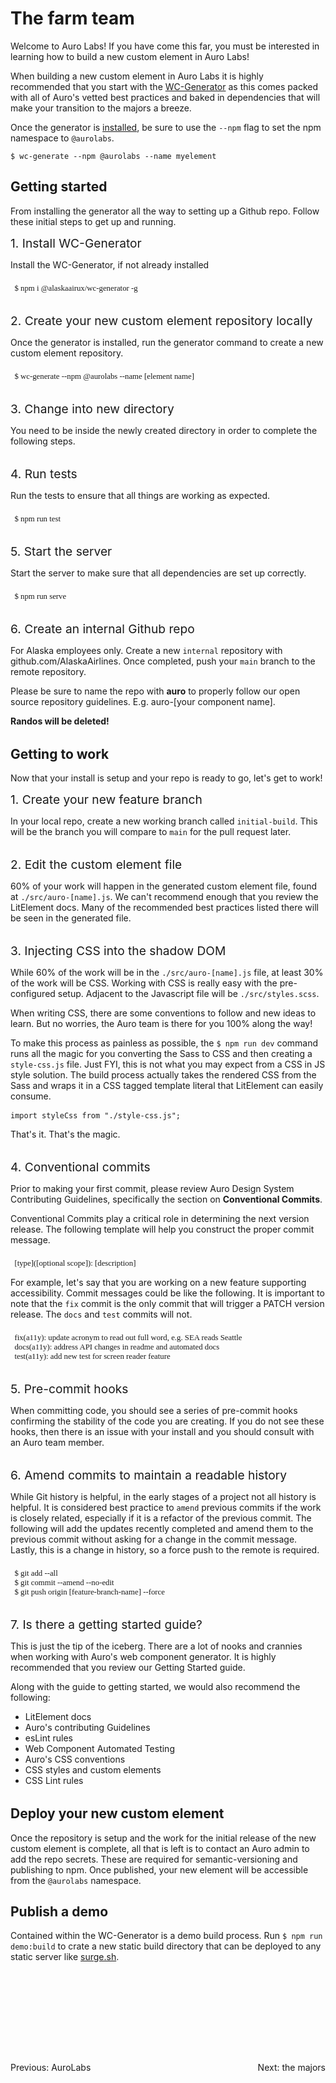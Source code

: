 <style>
  .lightText {
    color: var(--auro-color-text-secondary-on-light);
    margin-bottom: 2rem;
  }

  .pre {
    color: var(--auro-color-brand-flamingo-500);
    font-size: 0.8rem;
    font-family: monaco;
    padding-top: .5rem;
    margin-bottom: 0;
  }

  .trigger {
    font-size: 1.2rem;
  }
</style>

# The farm team

Welcome to Auro Labs! If you have come this far, you must be interested in learning how to build a new custom element in Auro Labs!

When building a new custom element  in Auro Labs it is highly recommended that you start with the [WC-Generator](https://auro.alaskaair.com/getting-started/developers/generator/install) as this comes packed with all of Auro's vetted best practices and baked in dependencies that will make your transition to the majors a breeze.

Once the generator is [installed](https://auro.alaskaair.com/getting-started/developers/generator/install), be sure to use the `--npm` flag to set the npm namespace to `@aurolabs`.

```
$ wc-generate --npm @aurolabs --name myelement
```

## Getting started

From installing the generator all the way to setting up a Github repo. Follow these initial steps to get up and running.

<auro-accordion-group>
  <auro-accordion id="newWork" chromeless noProfile>
    <span slot="trigger" class="trigger">1. Install WC-Generator</span>
    <div class="lightText">
      <p>Install the <auro-hyperlink href="https://auro.alaskaair.com/getting-started/developers/generator/install">WC-Generator</auro-hyperlink>, if not already installed</p>
      <pre class="pre">  $ npm i @alaskaairux/wc-generator -g</pre>
    </div>
  </auro-accordion>
  <auro-accordion id="newWork" chromeless noProfile>
    <span slot="trigger" class="trigger">2. Create your new custom element repository locally</span>
    <div class="lightText">
      <p>Once the generator is installed, run the generator command to create a new custom element repository.</p>
      <pre class="pre">  $ wc-generate --npm @aurolabs --name [element name]</pre>
    </div>
  </auro-accordion>
  <auro-accordion id="newWork" chromeless noProfile>
    <span slot="trigger" class="trigger">3. Change into new directory</span>
    <div class="lightText">
      <p>You need to be inside the newly created directory in order to complete the following steps.</p>
    </div>
  </auro-accordion>
  <auro-accordion id="newWork" chromeless noProfile>
    <span slot="trigger" class="trigger">4. Run tests</span>
    <div class="lightText">
      <p>Run the tests to ensure that all things are working as expected.</p>
      <pre class="pre">  $ npm run test</pre>
    </div>
  </auro-accordion>
  <auro-accordion id="newWork" chromeless noProfile>
    <span slot="trigger" class="trigger">5. Start the server</span>
    <div class="lightText">
      <p>Start the server to make sure that all dependencies are set up correctly.</p>
      <pre class="pre">  $ npm run serve</pre>
    </div>
  </auro-accordion>
  <auro-accordion id="newWork" chromeless noProfile>
    <span slot="trigger" class="trigger">6. Create an internal Github repo</span>
    <div class="lightText">
      <p>For Alaska employees only. Create a new <code>internal</code> repository with <auro-hyperlink target="_blank" href="https://github.com/AlaskaAirlines">github.com/AlaskaAirlines</auro-hyperlink>. Once completed, push your <code>main</code> branch to the remote repository.</p>
      <p>Please be sure to name the repo with <strong>auro</strong> to properly follow our open source repository guidelines. E.g. auro-[your component name].
      <p><strong>Randos will be deleted!</strong></p>
    </div>
  </auro-accordion>
</auro-accordion-group>

## Getting to work

Now that your install is setup and your repo is ready to go, let's get to work!

<auro-accordion-group>
  <auro-accordion id="newWork" chromeless noProfile>
    <span slot="trigger" class="trigger">1. Create your new feature branch</span>
    <div class="lightText">
      <p>In your local repo, create a new working branch called <code>initial-build</code>. This will be the branch you will compare to <code>main</code> for the pull request later.</p>
    </div>
  </auro-accordion>
  <auro-accordion id="newWork" chromeless noProfile>
    <span slot="trigger" class="trigger">2. Edit the custom element file</span>
    <div class="lightText">
      <p>60% of your work will happen in the generated custom element file, found at <code>./src/auro-[name].js</code>. We can't recommend enough that you review the <auro-hyperlink href="https://lit-element.polymer-project.org/guide/templates" target="_blank">LitElement docs</auro-hyperlink>. Many of the recommended best practices listed there will be seen in the generated file.</p>
    </div>
  </auro-accordion>
  <auro-accordion id="newWork" chromeless noProfile>
    <span slot="trigger" class="trigger">3. Injecting CSS into the shadow DOM</span>
    <div class="lightText">
      <p>While 60% of the work will be in the <code>./src/auro-[name].js</code> file, at least 30% of the work will be CSS. Working with CSS is really easy with the pre-configured setup. Adjacent to the Javascript file will be <code>./src/styles.scss</code>.</p>
      <p>When writing CSS, there are some <auro-hyperlink href="https://auro.alaskaair.com/webcorestylesheets/conventions" relative>conventions to follow</auro-hyperlink> and <auro-hyperlink relative href="https://auro.alaskaair.com/webcorestylesheets/custom-element-css">new ideas to learn</auro-hyperlink>. But no worries, the Auro team is there for you 100% along the way!<p>
      <p>To make this process as painless as possible, the <code>$ npm run dev</code> command runs all the magic for you converting the Sass to CSS and then creating a <code>style-css.js</code> file. Just FYI, this is not what you may expect from a CSS in JS style solution. The build process actually takes the rendered CSS from the Sass and wraps it in a CSS tagged template literal that LitElement can easily consume.</p>
      <pre><code>import styleCss from "./style-css.js";</code> </pre>
      <p>That's it. That's the magic.</p>
    </div>
  </auro-accordion>
  <auro-accordion id="newWork" chromeless noProfile>
    <span slot="trigger" class="trigger">4. Conventional commits</span>
    <div class="lightText">
      <p>Prior to making your first commit, please review <auro-hyperlink relative href="/contributing">Auro Design System Contributing Guidelines</auro-hyperlink>, specifically the section on <strong>Conventional Commits</strong>.</p>
      <p>Conventional Commits play a critical role in determining the next version release. The following template will help you construct the proper commit message.</p>
      <pre class="pre">  [type]([optional scope]): [description]</pre>
      <p>For example, let's say that you are working on a new feature supporting accessibility. Commit messages could be like the following. It is important to note that the <code>fix</code> commit is the only commit that will trigger a PATCH version release. The <code>docs</code> and <code>test</code> commits will not.</p>
      <pre class="pre">
  fix(a11y): update acronym to read out full word, e.g. SEA reads Seattle
  docs(a11y): address API changes in readme and automated docs
  test(a11y): add new test for screen reader feature</pre>
    </div>
  </auro-accordion>
  <auro-accordion id="newWork" chromeless noProfile>
    <span slot="trigger" class="trigger">5. Pre-commit hooks</span>
    <div class="lightText">
      <p>When committing code, you should see a series of pre-commit hooks confirming the stability of the code you are creating. If you do not see these hooks, then there is an issue with your install and you should consult with an Auro team member.</p>
    </div>
  </auro-accordion>
  <auro-accordion id="newWork" chromeless noProfile>
    <span slot="trigger" class="trigger">6. Amend commits to maintain a readable history</span>
    <div class="lightText">
      <p>While Git history is helpful, in the early stages of a project not all history is helpful. It is considered best practice to <code>amend</code> previous commits if the work is closely related, especially if it is a refactor of the previous commit. The following will add the updates recently completed and amend them to the previous commit without asking for a change in the commit message. Lastly, this is a change in history, so a force push to the remote is required.</p>
      <pre class="pre">
  $ git add --all
  $ git commit --amend --no-edit
  $ git push origin [feature-branch-name] --force</pre>
    </div>
  </auro-accordion>
  <auro-accordion id="newWork" chromeless noProfile>
    <span slot="trigger" class="trigger">7. Is there a getting started guide? </span>
    <div class="lightText">
      <p>This is just the tip of the iceberg. There are a lot of nooks and crannies when working with Auro's web component generator. It is highly recommended that you review our <auro-hyperlink href="https://auro.alaskaair.com/getting-started/developers/generator/getting-started" relative>Getting Started</auro-hyperlink> guide.</p>
      <p>Along with the guide to getting started, we would also recommend the following:</p>
      <ul>
        <li><auro-hyperlink href="https://lit-element.polymer-project.org/guide/templates" target="_blank">LitElement docs</auro-hyperlink></li>
        <li><auro-hyperlink href="https://auro.alaskaair.com/contributing">Auro's contributing Guidelines</auro-hyperlink></li>
        <li><auro-hyperlink href="https://eslint.org/docs/2.0.0/rules/" target="_blank">esLint rules</auro-hyperlink></li>
        <li><auro-hyperlink href="https://auro.alaskaair.com/support/tests">Web Component Automated Testing</auro-hyperlink></li>
        <li><auro-hyperlink href="https://auro.alaskaair.com/webcorestylesheets/conventions">Auro's CSS conventions</auro-hyperlink></li>
        <li><auro-hyperlink href="https://auro.alaskaair.com/webcorestylesheets/custom-element-css">CSS styles and custom elements</auro-hyperlink></li>
        <li><auro-hyperlink href="https://auro.alaskaair.com/webcorestylesheets/linter">CSS Lint rules</auro-hyperlink></li>
      </ul>
    </div>
  </auro-accordion>
</auro-accordion-group>

## Deploy your new custom element

Once the repository is setup and the work for the initial release of the new custom element is complete, all that is left is to contact an Auro admin to add the repo secrets. These are required for semantic-versioning and publishing to npm. Once published, your new element will be accessible from the `@aurolabs` namespace.

## Publish a demo

Contained within the WC-Generator is a demo build process. Run `$ npm run demo:build` to crate a new static build directory that can be deployed to any static server like [surge.sh](https://surge.sh/).

<div style="display: flex; justify-content: space-between; margin-top: 10rem">
  <auro-hyperlink href="https://auro.alaskaair.com/aurolabs" nav>
    <auro-icon category="interface" name="arrow-left" customColor></auro-icon>
    Previous: AuroLabs
  </auro-hyperlink>

  <auro-hyperlink href="https://auro.alaskaair.com/aurolabs/majors" nav>
    Next: the majors
    <auro-icon category="interface" name="arrow-right" customColor></auro-icon>
  </auro-hyperlink>
</div>
